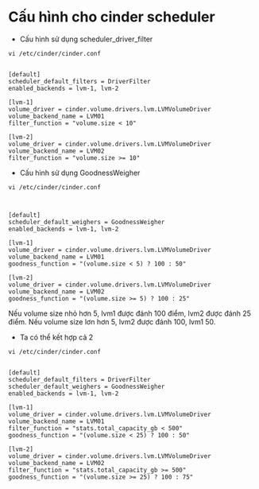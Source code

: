 # Cấu hình cho cinder scheduler


- Cấu hình sử dụng scheduler_driver_filter

```
vi /etc/cinder/cinder.conf


[default]
scheduler_default_filters = DriverFilter
enabled_backends = lvm-1, lvm-2

[lvm-1]
volume_driver = cinder.volume.drivers.lvm.LVMVolumeDriver
volume_backend_name = LVM01
filter_function = "volume.size < 10"

[lvm-2]
volume_driver = cinder.volume.drivers.lvm.LVMVolumeDriver
volume_backend_name = LVM02
filter_function = "volume.size >= 10"

```

- Cấu hình sử dụng GoodnessWeigher

```
vi /etc/cinder/cinder.conf



[default]
scheduler_default_weighers = GoodnessWeigher
enabled_backends = lvm-1, lvm-2

[lvm-1]
volume_driver = cinder.volume.drivers.lvm.LVMVolumeDriver
volume_backend_name = LVM01
goodness_function = "(volume.size < 5) ? 100 : 50"

[lvm-2]
volume_driver = cinder.volume.drivers.lvm.LVMVolumeDriver
volume_backend_name = LVM02
goodness_function = "(volume.size >= 5) ? 100 : 25"
```
Nếu volume size nhỏ hơn 5, lvm1 được đánh 100 điểm, lvm2 được đánh 25 điểm. Nếu volume size lơn hơn 5, lvm2 được đánh 100, lvm1 50.


- Ta có thể kết hợp cả 2

```
vi /etc/cinder/cinder.conf


[default]
scheduler_default_filters = DriverFilter
scheduler_default_weighers = GoodnessWeigher
enabled_backends = lvm-1, lvm-2

[lvm-1]
volume_driver = cinder.volume.drivers.lvm.LVMVolumeDriver
volume_backend_name = LVM01
filter_function = "stats.total_capacity_gb < 500"
goodness_function = "(volume.size < 25) ? 100 : 50"

[lvm-2]
volume_driver = cinder.volume.drivers.lvm.LVMVolumeDriver
volume_backend_name = LVM02
filter_function = "stats.total_capacity_gb >= 500"
goodness_function = "(volume.size >= 25) ? 100 : 75"
```

